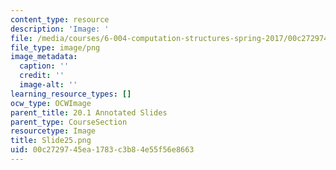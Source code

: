 ```yaml
---
content_type: resource
description: 'Image: '
file: /media/courses/6-004-computation-structures-spring-2017/00c2729745ea1783c3b84e55f56e8663_Slide25.png
file_type: image/png
image_metadata:
  caption: ''
  credit: ''
  image-alt: ''
learning_resource_types: []
ocw_type: OCWImage
parent_title: 20.1 Annotated Slides
parent_type: CourseSection
resourcetype: Image
title: Slide25.png
uid: 00c27297-45ea-1783-c3b8-4e55f56e8663
---
```

